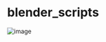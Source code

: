 # blender_scripts

![image](https://github.com/user-attachments/assets/efd38b4d-4399-4bda-8c92-b5b1bbd94e39)
